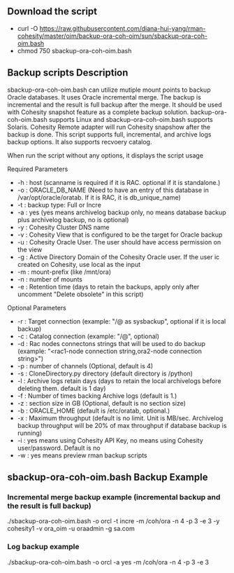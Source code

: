 ## Download the script
- curl -O https://raw.githubusercontent.com/diana-hui-yang/rman-cohesity/master/oim/backup-ora-coh-oim/sun/sbackup-ora-coh-oim.bash
- chmod 750 sbackup-ora-coh-oim.bash


## Backup scripts Description

sbackup-ora-coh-oim.bash can utilize mutiple mount points to backup Oracle databases. It uses Oracle incremental merge. The backup is incremental and the result is full backup after the merge. It should be used with Cohesity snapshot feature as a complete backup solution. backup-ora-coh-oim.bash supports Linux and sbackup-ora-coh-oim.bash supports Solaris. Cohesity Remote adapter will run Cohesity snapshow after the backup is done. 
This script supports full, incremental, and archive logs backup options. It also supports recvoery catalog.

When run the script without any options, it displays the script usage

 Required Parameters
- -h : host (scanname is required if it is RAC. optional if it is standalone.)
- -o : ORACLE_DB_NAME (Need to have an entry of this database in /var/opt/oracle/oratab. If it is RAC, it is db_unique_name)
- -t : backup type: Full or Incre
- -a : yes (yes means archivelog backup only, no means database backup plus archivelog backup, no is optional)
- -y : Cohesity Cluster DNS name
- -v : Cohesity View that is configured to be the target for Oracle backup
- -u : Cohesity Oracle User. The user should have access permission on the view
- -g : Active Directory Domain of the Cohesity Oracle user. If the user ic created on Cohesity, use local as the input
- -m : mount-prefix (like /mnt/ora)
- -n : number of mounts
- -e : Retention time (days to retain the backups, apply only after uncomment "Delete obsolete" in this script)

 Optional Parameters
- -r : Target connection (example: "<dbuser>/<dbpass>@<target connection string> as sysbackup", optional if it is local backup)
- -c : Catalog connection (example: "<dbuser>/<dbpass>@<catalog connection string>", optional)
- -d : Rac nodes connectons strings that will be used to do backup (example: "<rac1-node connection string,ora2-node connection string>")
- -p : number of channels (Optional, default is 4)
- -s : CloneDirectory.py directory (default directory is <current script directory>/python)
- -l : Archive logs retain days (days to retain the local archivelogs before deleting them. default is 1 day)
- -f : Number of times backing Archive logs (default is 1.)
- -z : section size in GB (Optional, default is no section size)
- -b : ORACLE_HOME (default is /etc/oratab, optional.)
- -x : Maximum throughput (default is no limit. Unit is MB/sec. Archivelog backup throughput will be 20% of max throughput if database backup is running)
- -i : yes means using Cohesity API Key, no means using Cohesity user/password. Default is no
- -w : yes means preview rman backup scripts


## sbackup-ora-coh-oim.bash Backup Example

### Incremental merge backup example (incremental backup and the result is full backup)
./sbackup-ora-coh-oim.bash -o orcl -t incre -m /coh/ora -n 4 -p 3 -e 3 -y cohesity1 -v ora_oim -u oraadmin -g sa.com 
 
 ### Log backup example
./sbackup-ora-coh-oim.bash -o orcl -a yes -m /coh/ora -n 4 -p 3 -e 3
